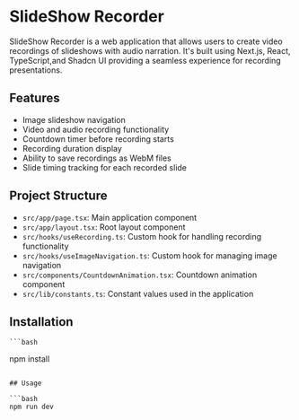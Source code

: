# SlideShow Recorder

SlideShow Recorder is a web application that allows users to create video recordings of slideshows with audio narration. It's built using Next.js, React, TypeScript,and Shadcn UI providing a seamless experience for recording presentations.

## Features

- Image slideshow navigation
- Video and audio recording functionality
- Countdown timer before recording starts
- Recording duration display
- Ability to save recordings as WebM files
- Slide timing tracking for each recorded slide

## Project Structure

- `src/app/page.tsx`: Main application component
- `src/app/layout.tsx`: Root layout component
- `src/hooks/useRecording.ts`: Custom hook for handling recording functionality
- `src/hooks/useImageNavigation.ts`: Custom hook for managing image navigation
- `src/components/CountdownAnimation.tsx`: Countdown animation component
- `src/lib/constants.ts`: Constant values used in the application

## Installation

    ```bash

npm install

````

## Usage

```bash
npm run dev
````
